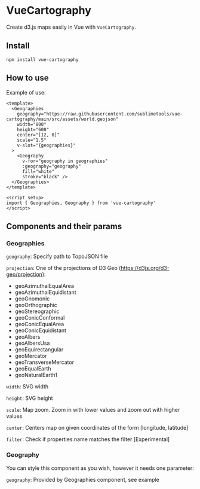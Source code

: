 # VueCartography

Create d3.js maps easily in Vue with `VueCartography`.

## Install

```npm install vue-cartography```

## How to use

Example of use:

```vue
<template>
  <Geographies
    geography="https://raw.githubusercontent.com/sublimetools/vue-cartography/main/src/assets/world.geojson"
    width="800"
    height="600"
    center="[12, 0]"
    scale="1.5"
    v-slot="{geographies}"
  >
    <Geography 
      v-for="geography in geographies"
      :geography="geography" 
      fill="white"
      stroke="black" />
  </Geographies>
</template>

<script setup>
import { Geographies, Geography } from 'vue-cartography'
</script>
```

## Components and their params

### Geographies

`geography`: Specify path to TopoJSON file

`projection`: One of the projections of D3 Geo (https://d3js.org/d3-geo/projection):
* geoAzimuthalEqualArea
* geoAzimuthalEquidistant
* geoGnomonic
* geoOrthographic
* geoStereographic
* geoConicConformal
* geoConicEqualArea
* geoConicEquidistant
* geoAlbers
* geoAlbersUsa
* geoEquirectangular
* geoMercator
* geoTransverseMercator
* geoEqualEarth
* geoNaturalEarth1

`width`: SVG width

`height`: SVG height

`scale`: Map zoom. Zoom in with lower values and zoom out with higher values

`center`: Centers map on given coordinates of the form [longitude, latitude]

`filter`: Check if properties.name matches the filter [Experimental]

### Geography

You can style this component as you wish, however it needs one parameter:

`geography`: Provided by Geographies component, see example
